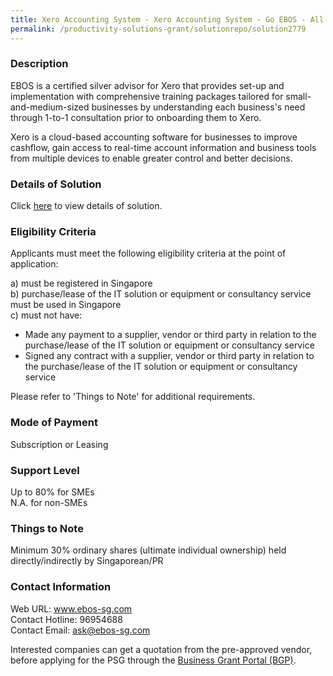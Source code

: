 ```yaml
---
title: Xero Accounting System - Xero Accounting System - Go EBOS - All In One Booming - 2B
permalink: /productivity-solutions-grant/solutionrepo/solution2779
---
```


### Description

EBOS is a certified silver advisor for Xero that provides set-up and implementation with comprehensive training packages tailored for small-and-medium-sized businesses by understanding each business's need through 1-to-1 consultation prior to onboarding them to Xero. 

Xero is a cloud-based accounting software for businesses to improve cashflow, gain access to real-time account information and business tools from multiple devices to enable greater control and better decisions.

### Details of Solution

Click <a href='https://www.gobusiness.gov.sg/images/psg/EBOS_20210353_Desensitised_Annex_3_Part_3.pdf' target='_blank' rel='noopener'>here</a> to view details of solution.

### Eligibility Criteria

Applicants must meet the following eligibility criteria at the point of application:

a) must be registered in Singapore <br>
b) purchase/lease of the IT solution or equipment or consultancy service must be used in Singapore <br>
c) must not have:
- Made any payment to a supplier, vendor or third party in relation to the purchase/lease of the IT solution or equipment or consultancy service
- Signed any contract with a supplier, vendor or third party in relation to the purchase/lease of the IT solution or equipment or consultancy service

Please refer to 'Things to Note' for additional requirements.

### Mode of Payment
Subscription or Leasing

### Support Level
Up to 80% for SMEs <br>
N.A. for non-SMEs

### Things to Note
Minimum 30% ordinary shares (ultimate individual ownership) held directly/indirectly by Singaporean/PR

### Contact Information
Web URL: www.ebos-sg.com <br>Contact Hotline: 96954688 <br>Contact Email: ask@ebos-sg.com <br>

Interested companies can get a quotation from the pre-approved vendor, before applying for the PSG through the <a target='_blank' rel='noopener' href='https://www.businessgrants.gov.sg/'>Business Grant Portal (BGP)</a>.
